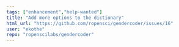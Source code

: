 ```yaml
---
tags: ["enhancement","help-wanted"]
title: "Add more options to the dictionary"
html_url: "https://github.com/ropensci/gendercoder/issues/16"
user: "ekothe"
repo: "ropenscilabs/gendercoder"
---
```


